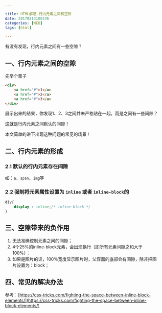 ```yaml
---

title: HTML解惑-行内元素之间有空隙
date: 20170213100246
categories: [WEB]
tags: [html]

---
```


有没有发现，行内元素之间有一些空隙？

## 一、行内元素之间的空隙

先举个栗子

```html
<div>
	<a href="#">1</a>
	<a href="#">2</a>
	<a href="#">3</a>
</div>
```

展示出来的结果，你发现1、2、3之间并未严格贴在一起，而是之间有一些间隙？

这就是行内元素之间默认的间隙！

本文简单的讲下出现这种问题的常见的场景！

## 二、行内元素的形成

### 2.1 默认的行内元素存在间隙

如：`a`、`span`、`img`等

### 2.2 强制将元素属性设置为 `inline` 或者 `inline-block`的

```css
div{
	display : inline;/* inline-block */
}
```

## 三、空隙带来的负作用

1. 无法准确控制元素之间的间隙；
1. 4个25%的inline-block元素，会出现换行（即所有元素间隙之和大于100%）；
1. 如果是图片的话，100%宽度显示图片时，父容器的底部会有间隙，除非把图片设置为：block；

## 四、常见的解决办法

参考：[https://css-tricks.com/fighting-the-space-between-inline-block-elements/](https://css-tricks.com/fighting-the-space-between-inline-block-elements/)


